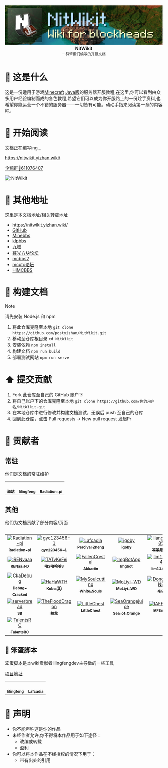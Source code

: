 <div align="center">
  <div>
    <img src="/static/img/nitwikit-banner.png" alt="Yizhan" />
  </div>
  <b>
    NitWikit
  </b>
  <div>
    <sup>一群笨蛋们编写的开服文档</sup>
  </div>
</div>

# 🤔 这是什么

这是一份适用于游戏[Minecraft](https://www.minecraft.net/zh-hans) [Java版](https://zh.minecraft.wiki/w/Java%E7%89%88)的服务器开服教程,在这里,你可以看到由众多用户经验编制而成的各色教程,希望它们可以成为你开服路上的一份趁手资料,也希望你能运营一个不错的服务器——一切皆有可能。动动手指来阅读第一章的内容吧。

# 📖 开始阅读

文档正在编写ing...

https://nitwikit.yizhan.wiki/

[企鹅群🐧611076407](https://qm.qq.com/q/lEnfzgzxjq)

![:NitWikit](https://count.kjchmc.cn/get/@:NitWikit)

# 🔖 其他地址

这里是本文档地址/相关转载地址

- https://nitwikit.yizhan.wiki/
- [GitHub](https://github.com/postyizhan/NitWikit)
- [Minebbs](https://www.minebbs.com/threads/nitwikit-geyser.26356/)
- [klpbbs](https://klpbbs.com/forum.php?mod=viewthread&tid=136184&page=1&extra=#pid10518779)
- [九域](https://bbs.mc9y.net/threads/1624/)
- [暮光方块论坛](https://bbs.tsfk.top/threads/399/)
- [mcbbs2](https://mcbbs2.net/thread-103-1-1.html)
- [mcutc论坛](https://bbs.mcutc.cn/threads/560/)
- [HiMCBBS](https://www.himcbbs.com/threads/nitwikit-geyser.420/)

# 🔨 构建文档

> [!NOTE]
> 请先安装 Node.js 和 npm

1. 将此仓库克隆至本地
   `git clone https://github.com/postyizhan/NitWikit.git`
2. 移动至仓库根目录
   `cd NitWikit`
3. 安装依赖
   `npm install`
4. 构建文档
   `npm run build`
5. 部署测试网站
   `npm run serve`

# ⬆️ 提交贡献

1. Fork 此仓库至自己的 GitHub 账户下
2. 将自己账户下的仓库克隆至本地
   `git clone https://github.com/你的用户名/NitWikit.git`
3. 在本地仓库中进行修改并构建文档测试，无误后 push 至自己的仓库
4. 回到此仓库，点击 Pull requests -> New pull request 发起Pr

# 🤝 贡献者

## 常驻

他们是文档的常驻维护

<table>
  <tr>
    <!-- Yi zhan -->
    <td align="center">
      <a href="https://github.com/postyizhan"
        ><img
          src="https://avatars.githubusercontent.com/u/97342038"
          width="50;"
          alt=""
        /><br /><sub><b>驿站</b></sub></a
      >
      </a>
    </td>
  <!-- lilingfeng -->
    <td align="center">
      <a href="https://github.com/lilingfengdev"
        ><img
          src="https://avatars.githubusercontent.com/u/145678359"
          width="50;"
          alt=""
        /><br /><sub><b>lilingfeng</b></sub></a>
      </a>
    </td>
  <!-- Radiation-pi -->
    <td align="center">
      <a href="https://github.com/Radiation-pi"
        ><img
          src="https://avatars.githubusercontent.com/u/96102795"
          width="50;"
          alt=""
        /><br /><sub><b>Radiation-pi</b></sub></a
      >
      </a>
    </td>
  </tr>
<table>

## 其他

他们为文档贡献了部分内容/页面

<!-- readme: contributors,Radiation-pi/-,lilingfengdev/-,postyizhan/-,ImgBotApp/- -start -->
<table>
	<tbody>
		<tr>
            <td align="center">
                <a href="https://github.com/Radiation-pi">
                    <img src="https://avatars.githubusercontent.com/u/96102795?v=4" width="50;" alt="Radiation-pi"/>
                    <br />
                    <sub><b>Radiation-pi</b></sub>
                </a>
            </td>
            <td align="center">
                <a href="https://github.com/gyc123456-1">
                    <img src="https://avatars.githubusercontent.com/u/69791212?v=4" width="50;" alt="gyc123456-1"/>
                    <br />
                    <sub><b>gyc123456-1</b></sub>
                </a>
            </td>
            <td align="center">
                <a href="https://github.com/Lafcadia">
                    <img src="https://avatars.githubusercontent.com/u/147896059?v=4" width="50;" alt="Lafcadia"/>
                    <br />
                    <sub><b>Percival Zheng</b></sub>
                </a>
            </td>
            <td align="center">
                <a href="https://github.com/igoby">
                    <img src="https://avatars.githubusercontent.com/u/49807567?v=4" width="50;" alt="igoby"/>
                    <br />
                    <sub><b>igoby</b></sub>
                </a>
            </td>
            <td align="center">
                <a href="https://github.com/liangcha385">
                    <img src="https://avatars.githubusercontent.com/u/108937242?v=4" width="50;" alt="liangcha385"/>
                    <br />
                    <sub><b>凉茶是帅哥</b></sub>
                </a>
            </td>
		</tr>
		<tr>
            <td align="center">
                <a href="https://github.com/lRENyaaa">
                    <img src="https://avatars.githubusercontent.com/u/92320175?v=4" width="50;" alt="lRENyaaa"/>
                    <br />
                    <sub><b>RENaa_FD</b></sub>
                </a>
            </td>
            <td align="center">
                <a href="https://github.com/TATyKeFei">
                    <img src="https://avatars.githubusercontent.com/u/125815900?v=4" width="50;" alt="TATyKeFei"/>
                    <br />
                    <sub><b>哈2哈哈哈3</b></sub>
                </a>
            </td>
            <td align="center">
                <a href="https://github.com/FallenCrystal">
                    <img src="https://avatars.githubusercontent.com/u/71176602?v=4" width="50;" alt="FallenCrystal"/>
                    <br />
                    <sub><b>Akkariin</b></sub>
                </a>
            </td>
            <td align="center">
                <a href="https://github.com/ImgBotApp">
                    <img src="https://avatars.githubusercontent.com/u/31427850?v=4" width="50;" alt="ImgBotApp"/>
                    <br />
                    <sub><b>Imgbot</b></sub>
                </a>
            </td>
            <td align="center">
                <a href="https://github.com/lim114514">
                    <img src="https://avatars.githubusercontent.com/u/113185430?v=4" width="50;" alt="lim114514"/>
                    <br />
                    <sub><b>lim114514</b></sub>
                </a>
            </td>
		</tr>
		<tr>
            <td align="center">
                <a href="https://github.com/CkaDebug">
                    <img src="https://avatars.githubusercontent.com/u/141492699?v=4" width="50;" alt="CkaDebug"/>
                    <br />
                    <sub><b>Debug-Cracked</b></sub>
                </a>
            </td>
            <td align="center">
                <a href="https://github.com/HaHaWTH">
                    <img src="https://avatars.githubusercontent.com/u/102713261?v=4" width="50;" alt="HaHaWTH"/>
                    <br />
                    <sub><b>Kobe ⑧</b></sub>
                </a>
            </td>
            <td align="center">
                <a href="https://github.com/MySoulcutting">
                    <img src="https://avatars.githubusercontent.com/u/72398605?v=4" width="50;" alt="MySoulcutting"/>
                    <br />
                    <sub><b>White_Souls</b></sub>
                </a>
            </td>
            <td align="center">
                <a href="https://github.com/MoLiyi-WD">
                    <img src="https://avatars.githubusercontent.com/u/166040564?v=4" width="50;" alt="MoLiyi-WD"/>
                    <br />
                    <sub><b>MoLiyi-WD</b></sub>
                </a>
            </td>
            <td align="center">
                <a href="https://github.com/DongShaoNB">
                    <img src="https://avatars.githubusercontent.com/u/54093566?v=4" width="50;" alt="DongShaoNB"/>
                    <br />
                    <sub><b>东少</b></sub>
                </a>
            </td>
		</tr>
		<tr>
            <td align="center">
                <a href="https://github.com/serverbread">
                    <img src="https://avatars.githubusercontent.com/u/119761840?v=4" width="50;" alt="serverbread"/>
                    <br />
                    <sub><b>SB</b></sub>
                </a>
            </td>
            <td align="center">
                <a href="https://github.com/TheFloodDragon">
                    <img src="https://avatars.githubusercontent.com/u/75253383?v=4" width="50;" alt="TheFloodDragon"/>
                    <br />
                    <sub><b>蛟龙</b></sub>
                </a>
            </td>
            <td align="center">
                <a href="https://github.com/LittleChest">
                    <img src="https://avatars.githubusercontent.com/u/81231195?v=4" width="50;" alt="LittleChest"/>
                    <br />
                    <sub><b>LittleChest</b></sub>
                </a>
            </td>
            <td align="center">
                <a href="https://github.com/SeaOrangejuice">
                    <img src="https://avatars.githubusercontent.com/u/116551329?v=4" width="50;" alt="SeaOrangejuice"/>
                    <br />
                    <sub><b>Sea_of_Orange</b></sub>
                </a>
            </td>
            <td align="center">
                <a href="https://github.com/IAFEnvoy">
                    <img src="https://avatars.githubusercontent.com/u/83523430?v=4" width="50;" alt="IAFEnvoy"/>
                    <br />
                    <sub><b>IAFEnvoy</b></sub>
                </a>
            </td>
		</tr>
		<tr>
            <td align="center">
                <a href="https://github.com/TalentsRC">
                    <img src="https://avatars.githubusercontent.com/u/85682725?v=4" width="50;" alt="TalentsRC"/>
                    <br />
                    <sub><b>TalentsRC</b></sub>
                </a>
            </td>
		</tr>
	<tbody>
</table>
<!-- readme: contributors,Radiation-pi/-,lilingfengdev/-,postyizhan/-,ImgBotApp/- -end -->

## 📜 笨蛋脚本

笨蛋脚本是本wiki贡献者lilingfengdev主导做的一些工具

[项目地址](https://github.com/lilingfengdev/NitWiki-Script)

<table>
  <tr>
  <!-- lilingfeng -->
    <td align="center">
      <a href="https://github.com/lilingfengdev"
        ><img
          src="https://avatars.githubusercontent.com/u/145678359"
          width="50;"
          alt=""
        /><br /><sub><b>lilingfeng</b></sub>
      </a>
    </td>
  <!-- Lafcadia -->
    <td align="center">
      <a href="https://github.com/Lafcadia"
        ><img
          src="https://avatars.githubusercontent.com/u/147896059"
          width="50;"
          alt=""
        /><br /><sub><b>Lafcadia</b></sub>
    </td>
  </tr>
</table>


# 📢 声明

- 你不能声称这是你的作品
- 未经作者允许,你不得将本作品用于如下途径：
  - 改编或转载
  - 盈利
- 你可以将本作品在不经授权的情况下用于：
  - 带有出处的引用
